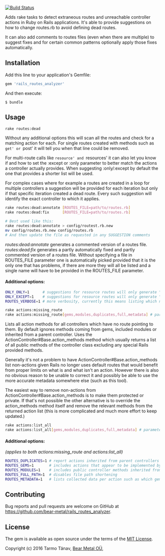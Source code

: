 [![Build Status](https://travis-ci.org/bear-metal/rails_routes_analyzer.svg)](https://travis-ci.org/bear-metal/rails_routes_analyzer)

Adds rake tasks to detect extraneous routes and unreachable controller actions in Ruby on Rails applications. It's able to provide suggestions on how to change routes.rb to avoid defining dead routes.

It can also add comments to routes files (even when there are multiple) to suggest fixes and for certain common patterns optionally apply those fixes automatically.

## Installation

Add this line to your application's Gemfile:

```ruby
gem 'rails_routes_analyzer'
```

And then execute:

    $ bundle

## Usage

``` sh
rake routes:dead
```

Without any additional options this will scan all the routes and check for a matching action for each. For single routes created with methods such as `get' or `post' it will tell you when that line could be removed.

For multi-route calls like `resource' and `resources' it can also let you know if and how to set the :except or :only parameter to better match the actions a controller actually provides. When suggesting :only/:except by default the one that provides a shorter list will be used.

For complex cases where for example a routes are created in a loop for multiple controllers a suggestion will be provided for each iteration but only if that specific iteration created a dead route. Every such suggestion will identify the exact controller to which it applies.

``` sh
rake routes:dead:annotate [ROUTES_FILE=path/to/routes.rb]
rake routes:dead:fix      [ROUTES_FILE=path/to/routes.rb]

# Best used like this:
rake routes:dead:annotate > config/routest.rb.new
mv config/routes.rb.new config/routes.rb
# And then update the file as requested in any SUGGESTION comments
```

_routes:dead:annotate_ generates a commented version of a routes file. _routes:dead:fix_ generates a partly automatically fixed and partly commented version of a routes file. Without specifying a file in ROUTES_FILE parameter one is automatically picked provided that it is the only one that has problems, if there are more they will all be listed and a single name will have to be provided in the ROUTES_FILE parameter.

#### Additional options:

``` sh
ONLY_ONLY=1      # suggestions for resource routes will only generate "only:" regardless of how many elements are listed.
ONLY_EXCEPT=1    # suggestions for resource routes will only generate "except:" regardless of how many elements are listed.
ROUTES_VERBOSE=1 # more verbosity, currently this means listing which non-existing actions a given call provides routes for.
```

```sh
rake actions:missing_route
rake actions:missing_route[gems,modules,duplicates,full,metadata] # parameters can be combined in all ways
```

Lists all action methods for all controllers which have no route pointing to them. By default ignores methods coming from gems, included modules or inherited from a parent controller. Uses the ActionController#Base.action\_methods method which usually returns a list of all public methods of the controller class excluding any special Rails provided methods.

Generally it's not a problem to have ActionController#Base.action\_methods list non-actions given Rails no longer uses default routes that would benefit from proper limits on what is and what isn't an action. However there is also no obvious reason to be unable to correct it and possibly be able to use the more accurate metadata somewhere else (such as this tool).

The easiest way to remove non-actions from ActionController#Base.action\_methods is to make them protected or private. If that's not possible the other alternative is to override the action\_methods method itself and remove the relevant methods from the returned action list (this is more complicated and much more effort to keep updated.)

```sh
rake actions:list_all
rake actions:list_all[gems,modules,duplicates,full,metadata] # parameters can be combined in all ways
```

#### Additional options:
_(applies to both actions:missing\_route and actions:list\_all)_

``` sh
ROUTES_DUPLICATES=1 # report actions inherited from parent controllers (can generate a lot of noise)
ROUTES_GEMS=1       # includes actions that appear to be implemented by gems
ROUTES_MODULES=1    # includes public controller methods inherited from modules that are listed in action_methods
ROUTES_FULL_PATH=1  # disables file path shortening
ROUTES_METADATA=1   # lists collected data per action such as which gem it's from, if it's inherited from a superclass
```

## Contributing

Bug reports and pull requests are welcome on GitHub at https://github.com/bear-metal/rails_routes_analyzer.

## License

The gem is available as open source under the terms of the [MIT License](http://opensource.org/licenses/MIT).

Copyright (c) 2016 Tarmo Tänav, [Bear Metal OÜ](http://bearmetal.eu), 

